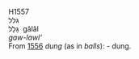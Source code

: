 <body>
  <p>H1557<br>  גּלל  <br> גָּלָל  ‎  gâlâl  <br><i>gaw-lawl‘ </i><br>From <a href="h1556.htm">1556</a>  <i>dung</i> (as in <i>balls</i>): - dung.<br></p>
 </body>
